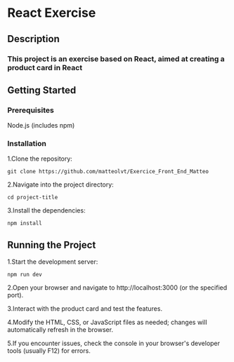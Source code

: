 # React Exercise

## Description
### This project is an exercise based on React, aimed at creating a product card in React

## Getting Started
### Prerequisites
Node.js (includes npm)

### Installation

1.Clone the repository:
```
git clone https://github.com/matteolvt/Exercice_Front_End_Matteo
```


2.Navigate into the project directory:
```
cd project-title
```

3.Install the dependencies:
```
npm install
```

## Running the Project

1.Start the development server:
```
npm run dev
```

2.Open your browser and navigate to http://localhost:3000 (or the specified port).

3.Interact with the product card and test the features.

4.Modify the HTML, CSS, or JavaScript files as needed; changes will automatically refresh in the browser.

5.If you encounter issues, check the console in your browser's developer tools (usually F12) for errors.
